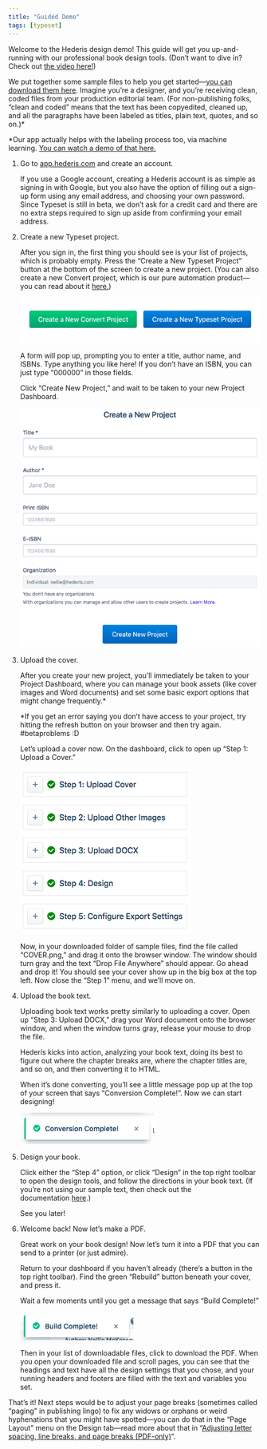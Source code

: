 ```yaml
---
title: "Guided Demo"
tags: [typeset]
---
```

 
<html><body><section data-type="chapter" class="hsecchapter" data-hederis-type="hsecchapter" id="guided-demo" data-pi-attrs="id: guided-demo; data-tags: typeset;" role="doc-chapter" data-tags="typeset" data-author-name=" " data-book-title=" " title="Guided Demo"><p class="hblkp" data-hederis-type="hblkp" id="p3orQ0GTE">Welcome to the Hederis design demo! This guide will get you up-and-running with our professional book design tools. (Don&#8217;t want to dive in? Check out&#160;<a href="https://youtu.be/KjJA1HvvEhw" target="_blank" class="hspana" data-hederis-type="hspana" id="pEAMowP56">the video here!</a>)</p><p class="hblkp" data-hederis-type="hblkp" id="pH6DrECuM">We put together some sample files to help you get started&#8212;<a href="https://www.dropbox.com/s/0t99hotj0svng8h/hederis-demo-files.zip?dl=0" target="_blank" class="hspana" data-hederis-type="hspana" id="pqZQQ5Bke">you can download them here</a>. Imagine you&#8217;re a designer, and you&#8217;re receiving clean, coded files from your production editorial team. (For non-publishing folks, &#8220;clean and coded&#8221; means that the text has been copyedited, cleaned up, and all the paragraphs have been labeled as titles, plain text, quotes, and so on.)*</p><p class="hblkp" data-hederis-type="hblkp" id="p0f2EfrXQ">*Our app actually helps with the labeling process too, via machine learning.&#160;<a href="https://www.youtube.com/embed/vyuVLK4JIkg" target="_blank" class="hspana" data-hederis-type="hspana" id="pci4QuOjG">You can watch a demo of that here.</a></p><ol class="hwprnumlist" data-hederis-type="hwprnumlist" id="puyqQl4Si"><li class="hblkoli" data-hederis-type="hblkoli" id="li1ILVCh5I"><p class="hblkoli" data-hederis-type="hblklip" id="paSI5FkNT">Go to&#160;<a href="http://app.hederis.com/" target="_blank" class="hspana" data-hederis-type="hspana" id="p8Zetc6oW">app.hederis.com</a>&#160;and create an account.</p><p class="hblklicont" data-hederis-type="hblklicont" id="pLU7omM6P">If you use a Google account, creating a Hederis account is as simple as signing in with Google, but you also have the option of filling out a sign-up form using any email address, and choosing your own password. Since Typeset is still in beta, we don&#8217;t ask for a credit card and there are no extra steps required to sign up aside from confirming your email address.</p></li><li class="hblkoli" data-hederis-type="hblkoli" id="liuqohvUJ5"><p class="hblkoli" data-hederis-type="hblklip" id="pNXWo2bRR">Create a new Typeset project.</p><p class="hblklicont" data-hederis-type="hblklicont" id="pD4sH3zpC">After you sign in, the first thing you should see is your list of projects, which is probably empty. Press the &#8220;Create a New Typeset Project&#8221; button at the bottom of the screen to create a new project. (You can also create a new Convert project, which is our pure automation product&#8212;you can read about it&#160;<a href="https://www.hederis.com/products.html" target="_blank" class="hspana" data-hederis-type="hspana" id="pdEmQhSvW">here.</a>)</p><img data-hederis-type="hblkimg" class="hblkimg" id="pS2ldFqZb" src="/images/createprojectbutton.png" data-img-src="/images/createprojectbutton.png"/><p class="hblklicont" data-hederis-type="hblklicont" id="pUSFtUe0u">A form will pop up, prompting you to enter a title, author name, and ISBNs. Type anything you like here! If you don&#8217;t have an ISBN, you can just type &#8220;000000&#8221; in those fields.</p><p class="hblklicont" data-hederis-type="hblklicont" id="pi1q8b0k2">Click &#8220;Create New Project,&#8221; and wait to be taken to your new Project Dashboard.</p><img data-hederis-type="hblkimg" class="hblkimg" id="pCzlFYeE8" src="/images/createnewproject.png" data-img-src="/images/createnewproject.png"/></li><li class="hblkoli" data-hederis-type="hblkoli" id="liDclNMWB6"><p class="hblkoli" data-hederis-type="hblklip" id="p6x3oKR2c">Upload the cover.</p><p class="hblklicont" data-hederis-type="hblklicont" id="pZtizpMJL">After you create your new project, you&#8217;ll immediately be taken to your Project Dashboard, where you can manage your book assets (like cover images and Word documents) and set some basic export options that might change frequently.*</p><p class="hblklicont" data-hederis-type="hblklicont" id="pvbiEbtP9">*If you get an error saying you don&#8217;t have access to your project, try hitting the refresh button on your browser and then try again. #betaproblems :D</p><p class="hblklicont" data-hederis-type="hblklicont" id="pl3HQsGyG">Let&#8217;s upload a cover now. On the dashboard, click to open up &#8220;Step 1: Upload a Cover.&#8221;</p><img data-hederis-type="hblkimg" class="hblkimg" id="p9wIbUFQp" src="/images/uploadacover.png" data-img-src="/images/uploadacover.png"/><p class="hblklicont" data-hederis-type="hblklicont" id="pe4chv4F1">Now, in your downloaded folder of sample files, find the file called &#8220;COVER.png,&#8221; and drag it onto the browser window. The window should turn gray and the text &#8220;Drop File Anywhere&#8221; should appear. Go ahead and drop it! You should see your cover show up in the big box at the top left. Now close the &#8220;Step 1&#8221; menu, and we&#8217;ll move on.</p></li><li class="hblkoli" data-hederis-type="hblkoli" id="lizx7ew03y"><p class="hblkoli" data-hederis-type="hblklip" id="p6IIn0mWU">Upload the book text.</p><p class="hblklicont" data-hederis-type="hblklicont" id="p1yVaWTsm">Uploading book text works pretty similarly to uploading a cover. Open up &#8220;Step 3: Upload DOCX,&#8221; drag your Word document onto the browser window, and when the window turns gray, release your mouse to drop the file.</p><p class="hblklicont" data-hederis-type="hblklicont" id="pLOj6ZEUa">Hederis kicks into action, analyzing your book text, doing its best to figure out where the chapter breaks are, where the chapter titles are, and so on, and then converting it to HTML.</p><p class="hblklicont" data-hederis-type="hblklicont" id="pZOJs1DD2">When it&#8217;s done converting, you&#8217;ll see a little message pop up at the top of your screen that says &#8220;Conversion Complete!&#8221;. Now we can start designing!</p><img data-hederis-type="hblkimg" class="hblkimg" id="pVhYVYC3T" src="/images/conversioncomplete.png" data-img-src="/images/conversioncomplete.png"/></li><li class="hblkoli" data-hederis-type="hblkoli" id="lisnyJCUJ2"><p class="hblkoli" data-hederis-type="hblklip" id="p6ONn1aWc">Design your book.</p><p class="hblklicont" data-hederis-type="hblklicont" id="ptvzcJu44">Click either the &#8220;Step 4&#8221; option, or click &#8220;Design&#8221; in the top right toolbar to open the design tools, and follow the directions in your book text. (If you&#8217;re not using our sample text, then check out the documentation&#160;<a href="https://www.hederis.com/demo.html" target="_blank" class="hspana" data-hederis-type="hspana" id="pgcoBEb4T">here</a>.)</p><p class="hblklicont" data-hederis-type="hblklicont" id="psNwuI3KO">See you later!</p></li><li class="hblkoli" data-hederis-type="hblkoli" id="li3lXWvyDr"><p class="hblkoli" data-hederis-type="hblklip" id="pcEufomZv">Welcome back! Now let&#8217;s make a PDF.</p><p class="hblklicont" data-hederis-type="hblklicont" id="pioLfdLcc">Great work on your book design! Now let&#8217;s turn it into a PDF that you can send to a printer (or just admire).</p><p class="hblklicont" data-hederis-type="hblklicont" id="pDwEgOodC">Return to your dashboard if you haven&#8217;t already (there&#8217;s a button in the top right toolbar). Find the green &#8220;Rebuild&#8221; button beneath your cover, and press it.</p><p class="hblklicont" data-hederis-type="hblklicont" id="p36tMexha">Wait a few moments until you get a message that says &#8220;Build Complete!&#8221;</p><img data-hederis-type="hblkimg" class="hblkimg" id="pdV2AQIX2" src="/images/buildcomplete.png" data-img-src="/images/buildcomplete.png"/><p class="hblklicont" data-hederis-type="hblklicont" id="ptElj2Nb3">Then in your list of downloadable files, click to download the PDF. When you open your downloaded file and scroll pages, you can see that the headings and text have all the design settings that you chose, and your running headers and footers are filled with the text and variables you set.</p></li></ol><p class="hblkp" data-hederis-type="hblkp" id="pEmeB8nkS">That&#8217;s it! Next steps would be to adjust your page breaks (sometimes called &#8220;paging&#8221; in publishing lingo) to fix any widows or orphans or weird hyphenations that you might have spotted&#8212;you can do that in the &#8220;Page Layout&#8221; menu on the Design tab&#8212;read more about that in &#8220;<a href="{% link _docs/page-layout-menu.md %}" class="hspana" data-hederis-type="hspana" id="pAjbWq0L8">Adjusting letter spacing, line breaks, and page breaks (PDF-only)</a>&#8221;.</p></section></body></html>
